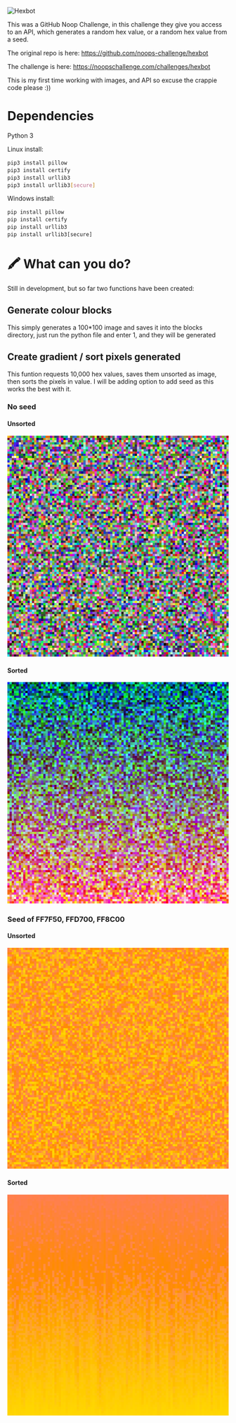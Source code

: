 ![Hexbot](https://user-images.githubusercontent.com/212941/59163439-23c05900-8ab6-11e9-8764-977334c7bba8.png)

This was a GitHub Noop Challenge, in this challenge they give you access to an API, which generates a random hex value, or a random hex value from a seed.

The original repo is here: https://github.com/noops-challenge/hexbot

The challenge is here: https://noopschallenge.com/challenges/hexbot

This is my first time working with images, and API so excuse the crappie code please :))

# Dependencies

Python 3

Linux install:

```bash
pip3 install pillow
pip3 install certify
pip3 install urllib3
pip3 install urllib3[secure]
```

Windows install:

```cmd
pip install pillow
pip install certify
pip install urllib3
pip install urllib3[secure]
```

# 🖍 What can you do?

Still in development, but so far two functions have been created:

## Generate colour blocks

This simply generates a 100*100 image and saves it into the blocks directory, just run the python file and enter 1, and they will be generated

## Create gradient / sort pixels generated

This funtion requests 10,000 hex values, saves them unsorted as image, then sorts the pixels in value. I will be adding option to add seed as this works the best with it.

### No seed

#### Unsorted
![Unsorted No Seed Pixels](assets/unsortedNoSeed.png)

#### Sorted
![Sorted No Seed Pixels](assets/sortedNoSeed.png)

### Seed of FF7F50, FFD700, FF8C00

#### Unsorted
![Unsorted Seed Pixels](assets/unsortedSeed.png)

#### Sorted
![Sorted Seed Pixels](assets/sortedSeed.png)
